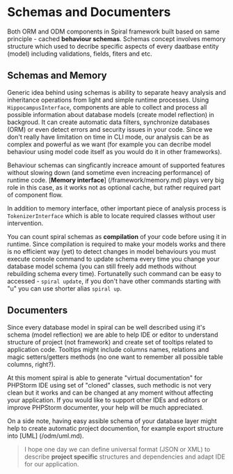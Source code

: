 # Schemas and Documenters
Both ORM and ODM components in Spiral framework built based on same principle - cached **behaviour schemas**. Schemas concept involves memory structure which used to decribe specific aspects of every daatbase entity (model) including validations, fields, fiters and etc. 

## Schemas and Memory
Generic idea behind using schemas is ability to separate heavy analysis and inheritance operations from light and simple runtime processes. Using `HippocampusInterface`, components are able to collect and process all possible information about database models (create model reflection) in backgroud. It can create automatic data filters, synchronize databases (ORM) or even detect errors and security issues in your code. Since we don't really have limitation on time in CLI mode, our analysis can be as complex and powerful as we want (for example you can decribe model behaviour using model code itself as you would do it in other frameworks).

Behaviour schemas can singficantly increace amount of supported features without slowing down (and sometime even increacing performance) of runtime code. [**Memory interface**] (/framework/memory.md) plays very big role in this case, as it works not as optional cache, but rather required part of component flow.

In addition to memory interface, other important piece of analysis process is `TokenizerInterface` which is able to locate required classes without user intervention.

You can count spiral schemas as **compilation** of your code before using it in runtime. Since compilation is required to make your models works and there is no efficient way (yet) to detect changes in model behaviours you must execute console command to update schema every time you change your database model schema (you can still freely add methods without rebuilding schema every time). Fortunatelly such command can be easy to accessed - `spiral update`, if you don't have other commands starting with "u" you can use shorter alias `spiral up`. 

## Documenters
Since every database model in spiral can be well described using it's schema (model reflection) we are able to help IDE or editor to understand structure of project (not framework) and create set of tooltips related to application code. Tooltips might include columns names, relations and magic setters/getters methods (no one want to remember all possible table columns, right?).

At this moment spiral is able to generate "virtual documentation" for PHPStorm IDE using set of "cloned" classes, such methodic is not very clean but it works and can be changed at any moment without affecting your application. If you would like to support other IDEs and editors or improve PHPStorm documenter, your help will be much appreciated.

On a side note, having easy assible schema of your database layer might help to create automatic project documention, for example export structure into [UML] (/odm/uml.md).

> I hope one day we can define universal format (JSON or XML) to describe **project specific** structures and dependencies and adapt IDE for our application.
